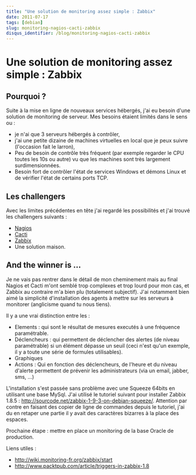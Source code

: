 ```yaml
---
title: "Une solution de monitoring assez simple : Zabbix"
date: 2011-07-17
tags: [debian]
slug: monitoring-nagios-cacti-zabbix
disqus_identifier: /blog/monitoring-nagios-cacti-zabbix
---
```

# Une solution de monitoring assez simple : Zabbix

## Pourquoi ?
Suite à la mise en ligne de nouveaux services hébergés, j'ai eu besoin d'une solution de monitoring de serveur. Mes besoins étaient limités dans le sens ou :

* je n'ai que 3 serveurs hébergés à contrôler,
* j'ai une petite dizaine de machines virtuelles en local que je peux suivre (l'occasion fait le larron),
* Peu de besoin de contrôle très fréquent (par exemple regarder le CPU toutes les 10s ou autre) vu que les machines sont très largement surdimensionnées.
* Besoin fort de contrôler l'état de services Windows et démons Linux et de vérifier l'état de certains ports TCP.

## Les challengers

Avec les limites précédentes en tête j'ai regardé les possibilités et j'ai trouvé les challengers suivants :

* [Nagios](http://www.nagios.org/)
* [Cacti](http://www.cacti.net/)
* [Zabbix](http://www.zabbix.com/)
* Une solution maison.

## And the winner is ...

Je ne vais pas rentrer dans le détail de mon cheminement mais au final Nagios et Cacti m'ont semblé trop complexes et trop lourd pour mon cas, et Zabbix au contraire m'a bien plu (totalement subjectif). J'ai notamment bien aimé la simplicité d'installation des agents à mettre sur les serveurs à monitorer (anglicisme quand tu nous tiens).

Il y a une vrai distinction entre les :

* Elements : qui sont le résultat de mesures executés à une fréquence paramétrable.
* Déclencheurs : qui permettent de déclencher des alertes (de niveau paramétrable) si un élément dépasse un seuil (ceci n'est qu'un exemple, il y a toute une série de formules utilisables).
* Graphiques
* Actions : Qui en fonction des déclencheurs, de l'heure et du niveau d'alerte permettent de prévenir les administrateurs (via un email, jabber, sms, ...)

L'installation s'est passée sans problème avec une Squeeze 64bits en utilisant une base MySql. J'ai utilisé le tutoriel suivant pour installer Zabbix 1.8.5 : http://sourcode.net/zabbix-1-9-3-on-debian-squeeze/. Attention par contre en faisant des copier de ligne de commandes depuis le tutoriel, j'ai du en retaper une partie il y avait des caractères bizarres à la place des espaces.

Prochaine étape : mettre en place un monitoring de la base Oracle de production.

Liens utiles :

* http://wiki.monitoring-fr.org/zabbix/start
* http://www.packtpub.com/article/triggers-in-zabbix-1.8






